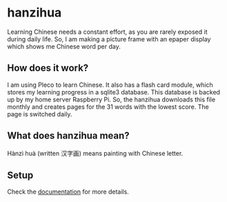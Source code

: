 # hanzihua
Learning Chinese needs a constant effort, as you are rarely exposed it during daily life. So, I am making a picture
frame with an epaper display which shows me Chinese word per day.

## How does it work?
I am using Pleco to learn Chinese. It also has a flash card module, which stores my learning progress in a sqlite3
database. This database is backed up by my home server Raspberry Pi. So, the hanzihua downloads this file monthly and
creates pages for the 31 words with the lowest score. The page is switched daily.

## What does hanzihua mean?
Hànzì huà (written 汉字画) means painting with Chinese letter.

## Setup
Check the [documentation](doc/) for more details.